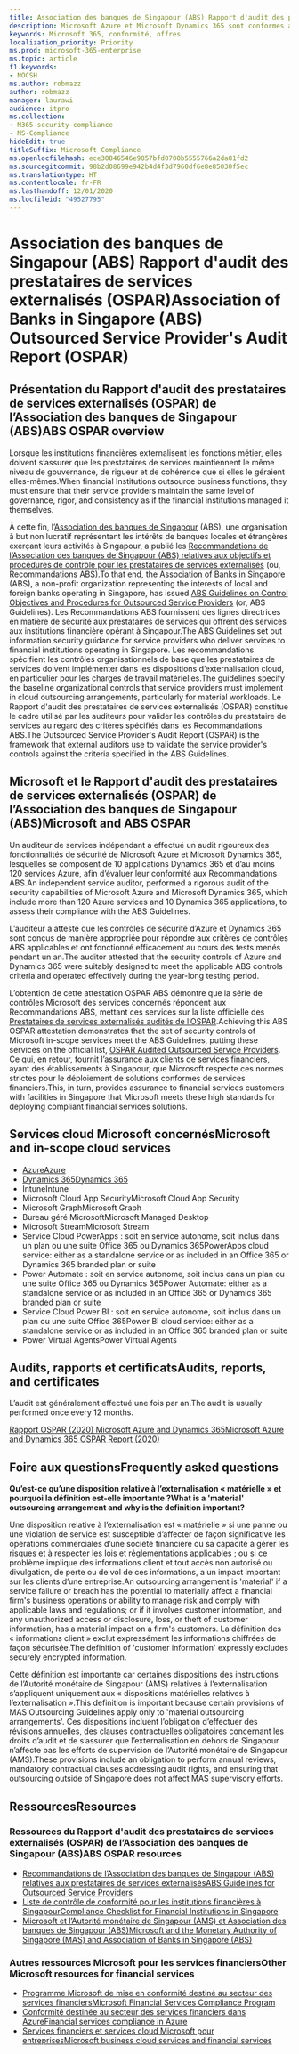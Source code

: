 ```yaml
---
title: Association des banques de Singapour (ABS) Rapport d'audit des prestataires de services externalisés (OSPAR)
description: Microsoft Azure et Microsoft Dynamics 365 sont conformes au Rapport d'audit des prestataires de services externalisés (OSPAR) pour les institutions financières à Singapour.
keywords: Microsoft 365, conformité, offres
localization_priority: Priority
ms.prod: microsoft-365-enterprise
ms.topic: article
f1.keywords:
- NOCSH
ms.author: robmazz
author: robmazz
manager: laurawi
audience: itpro
ms.collection:
- M365-security-compliance
- MS-Compliance
hideEdit: true
titleSuffix: Microsoft Compliance
ms.openlocfilehash: ece30846546e9857bfd0700b5555766a2da81fd2
ms.sourcegitcommit: 98b2d08699e942b4d4f3d7960df6e8e85030f5ec
ms.translationtype: HT
ms.contentlocale: fr-FR
ms.lasthandoff: 12/01/2020
ms.locfileid: "49527795"
---
```

# <a name="association-of-banks-in-singapore-abs-outsourced-service-providers-audit-report-ospar"></a><span data-ttu-id="a3a16-104">Association des banques de Singapour (ABS) Rapport d'audit des prestataires de services externalisés (OSPAR)</span><span class="sxs-lookup"><span data-stu-id="a3a16-104">Association of Banks in Singapore (ABS) Outsourced Service Provider's Audit Report (OSPAR)</span></span>

## <a name="abs-ospar-overview"></a><span data-ttu-id="a3a16-105">Présentation du Rapport d'audit des prestataires de services externalisés (OSPAR) de l’Association des banques de Singapour (ABS)</span><span class="sxs-lookup"><span data-stu-id="a3a16-105">ABS OSPAR overview</span></span>

<span data-ttu-id="a3a16-106">Lorsque les institutions financières externalisent les fonctions métier, elles doivent s’assurer que les prestataires de services maintiennent le même niveau de gouvernance, de rigueur et de cohérence que si elles le géraient elles-mêmes.</span><span class="sxs-lookup"><span data-stu-id="a3a16-106">When financial Institutions outsource business functions, they must ensure that their service providers maintain the same level of governance, rigor, and consistency as if the financial institutions managed it themselves.</span></span>

<span data-ttu-id="a3a16-107">À cette fin, l’[Association des banques de Singapour](https://www.abs.org.sg/about-us/our-role) (ABS), une organisation à but non lucratif représentant les intérêts de banques locales et étrangères exerçant leurs activités à Singapour, a publié les [Recommandations de l’Association des banques de Singapour (ABS) relatives aux objectifs et procédures de contrôle pour les prestataires de services externalisés](https://abs.org.sg/docs/library/abs_outsource_guidelines.pdf) (ou, Recommandations ABS).</span><span class="sxs-lookup"><span data-stu-id="a3a16-107">To that end, the [Association of Banks in Singapore](https://www.abs.org.sg/about-us/our-role) (ABS), a non-profit organization representing the interests of local and foreign banks operating in Singapore, has issued [ABS Guidelines on Control Objectives and Procedures for Outsourced Service Providers](https://abs.org.sg/docs/library/abs_outsource_guidelines.pdf) (or, ABS Guidelines).</span></span> <span data-ttu-id="a3a16-108">Les Recommandations ABS fournissent des lignes directrices en matière de sécurité aux prestataires de services qui offrent des services aux institutions financière opérant à Singapour.</span><span class="sxs-lookup"><span data-stu-id="a3a16-108">The ABS Guidelines set out information security guidance for service providers who deliver services to financial institutions operating in Singapore.</span></span> <span data-ttu-id="a3a16-109">Les recommandations spécifient les contrôles organisationnels de base que les prestataires de services doivent implémenter dans les dispositions d’externalisation cloud, en particulier pour les charges de travail matérielles.</span><span class="sxs-lookup"><span data-stu-id="a3a16-109">The guidelines specify the baseline organizational controls that service providers must implement in cloud outsourcing arrangements, particularly for material workloads.</span></span> <span data-ttu-id="a3a16-110">Le Rapport d'audit des prestataires de services externalisés (OSPAR) constitue le cadre utilisé par les auditeurs pour valider les contrôles du prestataire de services au regard des critères spécifiés dans les Recommandations ABS.</span><span class="sxs-lookup"><span data-stu-id="a3a16-110">The Outsourced Service Provider's Audit Report (OSPAR) is the framework that external auditors use to validate the service provider's controls against the criteria specified in the ABS Guidelines.</span></span>

## <a name="microsoft-and-abs-ospar"></a><span data-ttu-id="a3a16-111">Microsoft et le Rapport d'audit des prestataires de services externalisés (OSPAR) de l’Association des banques de Singapour (ABS)</span><span class="sxs-lookup"><span data-stu-id="a3a16-111">Microsoft and ABS OSPAR</span></span>

<span data-ttu-id="a3a16-112">Un auditeur de services indépendant a effectué un audit rigoureux des fonctionnalités de sécurité de Microsoft Azure et Microsoft Dynamics 365, lesquelles se composent de 10 applications Dynamics 365 et d’au moins 120 services Azure, afin d’évaluer leur conformité aux Recommandations ABS.</span><span class="sxs-lookup"><span data-stu-id="a3a16-112">An independent service auditor, performed a rigorous audit of the security capabilities of Microsoft Azure and Microsoft Dynamics 365, which include more than 120 Azure services and 10 Dynamics 365 applications, to assess their compliance with the ABS Guidelines.</span></span>

<span data-ttu-id="a3a16-113">L’auditeur a attesté que les contrôles de sécurité d’Azure et Dynamics 365 sont conçus de manière appropriée pour répondre aux critères de contrôles ABS applicables et ont fonctionné efficacement au cours des tests menés pendant un an.</span><span class="sxs-lookup"><span data-stu-id="a3a16-113">The auditor attested that the security controls of Azure and Dynamics 365 were suitably designed to meet the applicable ABS controls criteria and operated effectively during the year-long testing period.</span></span>

<span data-ttu-id="a3a16-114">L’obtention de cette attestation OSPAR ABS démontre que la série de contrôles Microsoft des services concernés répondent aux Recommandations ABS, mettant ces services sur la liste officielle des [Prestataires de services externalisés audités de l’OSPAR](https://abs.org.sg/docs/library/OSPAR_Audited_OSPs_16102020.pdf).</span><span class="sxs-lookup"><span data-stu-id="a3a16-114">Achieving this ABS OSPAR attestation demonstrates that the set of security controls of Microsoft in-scope services meet the ABS Guidelines, putting these services on the official list, [OSPAR Audited Outsourced Service Providers](https://abs.org.sg/docs/library/OSPAR_Audited_OSPs_16102020.pdf).</span></span> <span data-ttu-id="a3a16-115">Ce qui, en retour, fournit l’assurance aux clients de services financiers, ayant des établissements à Singapour, que Microsoft respecte ces normes strictes pour le déploiement de solutions conformes de services financiers.</span><span class="sxs-lookup"><span data-stu-id="a3a16-115">This, in turn, provides assurance to financial services customers with facilities in Singapore that Microsoft meets these high standards for deploying compliant financial services solutions.</span></span>

## <a name="microsoft-and-in-scope-cloud-services"></a><span data-ttu-id="a3a16-116">Services cloud Microsoft concernés</span><span class="sxs-lookup"><span data-stu-id="a3a16-116">Microsoft and in-scope cloud services</span></span>

- [<span data-ttu-id="a3a16-117">Azure</span><span class="sxs-lookup"><span data-stu-id="a3a16-117">Azure</span></span>](https://aka.ms/AzureCompliance)
- [<span data-ttu-id="a3a16-118">Dynamics 365</span><span class="sxs-lookup"><span data-stu-id="a3a16-118">Dynamics 365</span></span>](https://go.microsoft.com/fwlink/p/?linkid=2051700)
- <span data-ttu-id="a3a16-119">Intune</span><span class="sxs-lookup"><span data-stu-id="a3a16-119">Intune</span></span>
- <span data-ttu-id="a3a16-120">Microsoft Cloud App Security</span><span class="sxs-lookup"><span data-stu-id="a3a16-120">Microsoft Cloud App Security</span></span>
- <span data-ttu-id="a3a16-121">Microsoft Graph</span><span class="sxs-lookup"><span data-stu-id="a3a16-121">Microsoft Graph</span></span>
- <span data-ttu-id="a3a16-122">Bureau géré Microsoft</span><span class="sxs-lookup"><span data-stu-id="a3a16-122">Microsoft Managed Desktop</span></span>
- <span data-ttu-id="a3a16-123">Microsoft Stream</span><span class="sxs-lookup"><span data-stu-id="a3a16-123">Microsoft Stream</span></span>
- <span data-ttu-id="a3a16-124">Service Cloud PowerApps : soit en service autonome, soit inclus dans un plan ou une suite Office 365 ou Dynamics 365</span><span class="sxs-lookup"><span data-stu-id="a3a16-124">PowerApps cloud service: either as a standalone service or as included in an Office 365 or Dynamics 365 branded plan or suite</span></span>
- <span data-ttu-id="a3a16-125">Power Automate : soit en service autonome, soit inclus dans un plan ou une suite Office 365 ou Dynamics 365</span><span class="sxs-lookup"><span data-stu-id="a3a16-125">Power Automate: either as a standalone service or as included in an Office 365 or Dynamics 365 branded plan or suite</span></span>
- <span data-ttu-id="a3a16-126">Service Cloud Power BI : soit en service autonome, soit inclus dans un plan ou une suite Office 365</span><span class="sxs-lookup"><span data-stu-id="a3a16-126">Power BI cloud service: either as a standalone service or as included in an Office 365 branded plan or suite</span></span>
- <span data-ttu-id="a3a16-127">Power Virtual Agents</span><span class="sxs-lookup"><span data-stu-id="a3a16-127">Power Virtual Agents</span></span>

## <a name="audits-reports-and-certificates"></a><span data-ttu-id="a3a16-128">Audits, rapports et certificats</span><span class="sxs-lookup"><span data-stu-id="a3a16-128">Audits, reports, and certificates</span></span>

<span data-ttu-id="a3a16-129">L’audit est généralement effectué une fois par an.</span><span class="sxs-lookup"><span data-stu-id="a3a16-129">The audit is usually performed once every 12 months.</span></span>

[<span data-ttu-id="a3a16-130">Rapport OSPAR (2020) Microsoft Azure and Dynamics 365</span><span class="sxs-lookup"><span data-stu-id="a3a16-130">Microsoft Azure and Dynamics 365 OSPAR Report (2020)</span></span>](https://aka.ms/OSPAR-Report)

## <a name="frequently-asked-questions"></a><span data-ttu-id="a3a16-131">Foire aux questions</span><span class="sxs-lookup"><span data-stu-id="a3a16-131">Frequently asked questions</span></span>

<span data-ttu-id="a3a16-132">**Qu’est-ce qu’une disposition relative à l’externalisation « matérielle » et pourquoi la définition est-elle importante ?**</span><span class="sxs-lookup"><span data-stu-id="a3a16-132">**What is a 'material' outsourcing arrangement and why is the definition important?**</span></span>

<span data-ttu-id="a3a16-133">Une disposition relative à l’externalisation est « matérielle » si une panne ou une violation de service est susceptible d’affecter de façon significative les opérations commerciales d’une société financière ou sa capacité à gérer les risques et à respecter les lois et réglementations applicables ; ou si ce problème implique des informations client et tout accès non autorisé ou divulgation, de perte ou de vol de ces informations, a un impact important sur les clients d’une entreprise.</span><span class="sxs-lookup"><span data-stu-id="a3a16-133">An outsourcing arrangement is 'material' if a service failure or breach has the potential to materially affect a financial firm's business operations or ability to manage risk and comply with applicable laws and regulations; or if it involves customer information, and any unauthorized access or disclosure, loss, or theft of customer information, has a material impact on a firm's customers.</span></span> <span data-ttu-id="a3a16-134">La définition des « informations client » exclut expressément les informations chiffrées de façon sécurisée.</span><span class="sxs-lookup"><span data-stu-id="a3a16-134">The definition of 'customer information' expressly excludes securely encrypted information.</span></span>

<span data-ttu-id="a3a16-135">Cette définition est importante car certaines dispositions des instructions de l’Autorité monétaire de Singapour (AMS) relatives à l’externalisation s’appliquent uniquement aux « dispositions matérielles relatives à l’externalisation ».</span><span class="sxs-lookup"><span data-stu-id="a3a16-135">This definition is important because certain provisions of MAS Outsourcing Guidelines apply only to 'material outsourcing arrangements'.</span></span> <span data-ttu-id="a3a16-136">Ces dispositions incluent l’obligation d’effectuer des révisions annuelles, des clauses contractuelles obligatoires concernant les droits d’audit et de s’assurer que l’externalisation en dehors de Singapour n’affecte pas les efforts de supervision de l’Autorité monétaire de Singapour (AMS).</span><span class="sxs-lookup"><span data-stu-id="a3a16-136">These provisions include an obligation to perform annual reviews, mandatory contractual clauses addressing audit rights, and ensuring that outsourcing outside of Singapore does not affect MAS supervisory efforts.</span></span>

## <a name="resources"></a><span data-ttu-id="a3a16-137">Ressources</span><span class="sxs-lookup"><span data-stu-id="a3a16-137">Resources</span></span>

### <a name="abs-ospar-resources"></a><span data-ttu-id="a3a16-138">Ressources du Rapport d'audit des prestataires de services externalisés (OSPAR) de l’Association des banques de Singapour (ABS)</span><span class="sxs-lookup"><span data-stu-id="a3a16-138">ABS OSPAR resources</span></span>

- [<span data-ttu-id="a3a16-139">Recommandations de l’Association des banques de Singapour (ABS) relatives aux prestataires de services externalisés</span><span class="sxs-lookup"><span data-stu-id="a3a16-139">ABS Guidelines for Outsourced Service Providers</span></span>](https://abs.org.sg/industry-guidelines/outsourcing)
- [<span data-ttu-id="a3a16-140">Liste de contrôle de conformité pour les institutions financières à Singapour</span><span class="sxs-lookup"><span data-stu-id="a3a16-140">Compliance Checklist for Financial Institutions in Singapore</span></span>](https://servicetrust.microsoft.com/ViewPage/TrustDocuments?command=Download&downloadType=Document&downloadId=37557722-d5ed-419b-9365-2762982bacbf&docTab=6d000410-c9e9-11e7-9a91-892aae8839ad_Compliance_Guides)
- [<span data-ttu-id="a3a16-141">Microsoft et l’Autorité monétaire de Singapour (AMS) et Association des banques de Singapour (ABS)</span><span class="sxs-lookup"><span data-stu-id="a3a16-141">Microsoft and the Monetary Authority of Singapore (MAS) and Association of Banks in Singapore (ABS)</span></span>](offering-mas-abs-singapore.md)

### <a name="other-microsoft-resources-for-financial-services"></a><span data-ttu-id="a3a16-142">Autres ressources Microsoft pour les services financiers</span><span class="sxs-lookup"><span data-stu-id="a3a16-142">Other Microsoft resources for financial services</span></span>

- [<span data-ttu-id="a3a16-143">Programme Microsoft de mise en conformité destiné au secteur des services financiers</span><span class="sxs-lookup"><span data-stu-id="a3a16-143">Microsoft Financial Services Compliance Program</span></span>](https://www.microsoft.com/download/details.aspx?id=55332)
- [<span data-ttu-id="a3a16-144">Conformité destinée au secteur des services financiers dans Azure</span><span class="sxs-lookup"><span data-stu-id="a3a16-144">Financial services compliance in Azure</span></span>](https://azure.microsoft.com/resources/videos/azurecon-2015-financial-services-compliance-in-azure/)
- [<span data-ttu-id="a3a16-145">Services financiers et services cloud Microsoft pour entreprises</span><span class="sxs-lookup"><span data-stu-id="a3a16-145">Microsoft business cloud services and financial services</span></span>](https://www.microsoft.com/trustcenter/cloudservices/financialservices)
